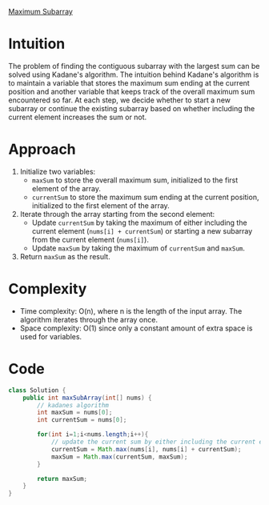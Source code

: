 [Maximum Subarray](https://leetcode.com/problems/maximum-subarray/)

# Intuition
The problem of finding the contiguous subarray with the largest sum can be solved using Kadane's algorithm. The intuition behind Kadane's algorithm is to maintain a variable that stores the maximum sum ending at the current position and another variable that keeps track of the overall maximum sum encountered so far. At each step, we decide whether to start a new subarray or continue the existing subarray based on whether including the current element increases the sum or not.

# Approach
1. Initialize two variables:
   - `maxSum` to store the overall maximum sum, initialized to the first element of the array.
   - `currentSum` to store the maximum sum ending at the current position, initialized to the first element of the array.
2. Iterate through the array starting from the second element:
   - Update `currentSum` by taking the maximum of either including the current element (`nums[i] + currentSum`) or starting a new subarray from the current element (`nums[i]`).
   - Update `maxSum` by taking the maximum of `currentSum` and `maxSum`.
3. Return `maxSum` as the result.

# Complexity
- Time complexity: O(n), where n is the length of the input array. The algorithm iterates through the array once.
- Space complexity: O(1) since only a constant amount of extra space is used for variables.

# Code
```java
class Solution {
    public int maxSubArray(int[] nums) {
        // kadanes algorithm
        int maxSum = nums[0];
        int currentSum = nums[0];

        for(int i=1;i<nums.length;i++){
            // update the current sum by either including the current element or starting a new subarray
            currentSum = Math.max(nums[i], nums[i] + currentSum);
            maxSum = Math.max(currentSum, maxSum);
        }

        return maxSum;
    }
}
```